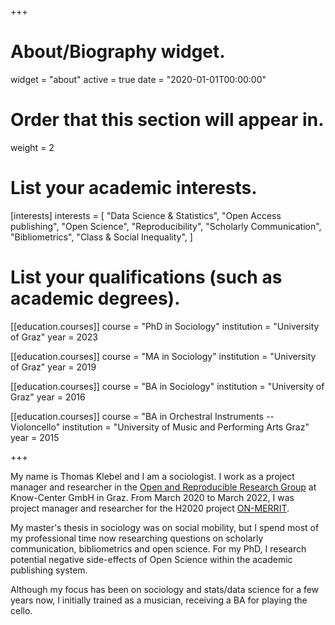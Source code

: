 +++
# About/Biography widget.
widget = "about"
active = true
date = "2020-01-01T00:00:00"

# Order that this section will appear in.
weight = 2

# List your academic interests.
[interests]
  interests = [
    "Data Science & Statistics",
    "Open Access publishing",
    "Open Science",
    "Reproducibility",
    "Scholarly Communication",
    "Bibliometrics",
    "Class & Social Inequality",
  ]

# List your qualifications (such as academic degrees).
[[education.courses]]
  course = "PhD in Sociology"
  institution = "University of Graz"
  year = 2023
  
[[education.courses]]
  course = "MA in Sociology"
  institution = "University of Graz"
  year = 2019

[[education.courses]]
  course = "BA in Sociology"
  institution = "University of Graz"
  year = 2016

[[education.courses]]
  course = "BA in Orchestral Instruments -- Violoncello"
  institution = "University of Music and Performing Arts Graz"
  year = 2015
 
+++

My name is Thomas Klebel and I am a sociologist. I work as a 
project manager and researcher  in the 
[Open and Reproducible Research Group](https://www.tugraz.at/institute/isds/research/groups/orrg/)
at Know-Center GmbH in Graz. From March 2020 to March 2022, I was
project manager and researcher for the H2020 project 
[ON-MERRIT](https://on-merrit.eu).

My master's thesis in sociology was on social mobility, but I spend most of my 
professional time now researching questions on scholarly communication, 
bibliometrics and open science. For my PhD, I research potential negative 
side-effects of Open Science within the academic publishing system.

Although my focus has been on sociology and stats/data science for a few years 
now, I initially trained as a musician, receiving a BA for playing the cello. <a rel="me" href="https://scicomm.xyz/@tklebel"></a>
